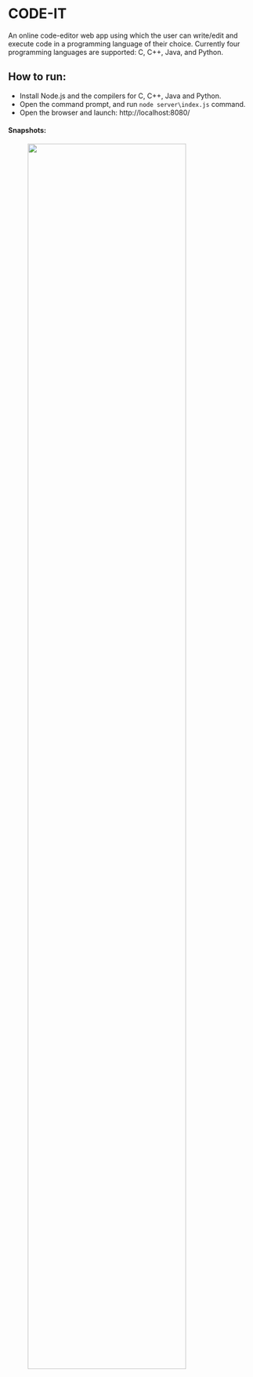 # CODE-IT
An online code-editor web app using which the user can write/edit and execute code in a programming language of their choice.
Currently four programming languages are supported: C, C++, Java, and Python.

## How to run:

* Install Node.js and the compilers for C, C++, Java and Python.
* Open the command prompt, and run `node server\index.js` command.
* Open the browser and launch: http://localhost:8080/

#### Snapshots:

<img src="https://github.com/orbitze/misc-img/blob/main/Screenshot%20(345).png?raw=true"
     style="text-align: center; width: 80%;"/>
</br>

<!-- <img src="https://github.com/orbitze/misc-img/blob/main/Screenshot%20(346).png?raw=true"
     style="text-align: center; width: 80%;"/>
</br> -->
